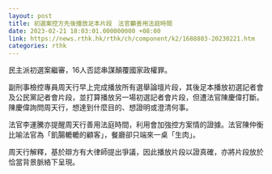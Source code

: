 ```yaml
---
layout: post
title: 初選案控方先後播放足本片段　法官籲善用法庭時間
date: 2023-02-21 18:03:01.000000000 +08:00
link: https://news.rthk.hk/rthk/ch/component/k2/1688803-20230221.htm
categories: rthk
---
```


民主派初選案繼審，16人否認串謀顛覆國家政權罪。

副刑事檢控專員周天行早上完成播放所有選舉論壇片段，其後足本播放初選記者會及公民黨記者會片段，並打算播放另一場初選記者會片段，但遭法官陳慶偉打斷。陳慶偉詢問周天行，想達到什麼目的、想證明或澄清何事。

法官李運騰亦提醒周天行善用法庭時間，利用會加強控方案情的證據。法官陳仲衡比喻法官為「飢腸轆轆的顧客」，餐廳卻只端來一桌「生肉」。

周天行解釋，基於辯方有大律師提出爭議，因此播放片段以證真確，亦將片段放於恰當背景脈絡下呈現。
